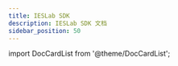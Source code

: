 ```yaml
---
title: IESLab SDK
description: IESLab SDK 文档
sidebar_position: 50
---
```


import DocCardList from '@theme/DocCardList';

<DocCardList />